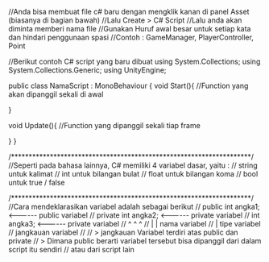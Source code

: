 //Anda bisa membuat file c# baru dengan mengklik kanan di panel Asset (biasanya di bagian bawah)
//Lalu Create > C# Script
//Lalu anda akan diminta memberi nama file
//Gunakan Huruf awal besar untuk setiap kata dan hindari penggunaan spasi
//Contoh : GameManager, PlayerController, Point


//Berikut contoh C# script yang baru dibuat
using System.Collections;
using System.Collections.Generic;
using UnityEngine;

public class NamaScript : MonoBehaviour
{
  void Start(){ //Function yang akan dipanggil sekali di awal
   
  }
  
  void Update(){ //Function yang dipanggil sekali tiap frame
  
  }
}

/********************************************************************/
//Seperti pada bahasa lainnya, C# memiliki 4 variabel dasar, yaitu :
//        string      untuk kalimat
//        int         untuk bilangan bulat
//        float       untuk bilangan koma
//        bool        untuk true / false

/********************************************************************/
//Cara mendeklarasikan variabel adalah sebagai berikut
//    public int angka1;     <------ public variabel
//    private int angka2;    <------ private variabel
//           int angka3;     <------ private variabel
//    ^       ^     ^
//    |       |     nama variabel
//    |       tipe variabel
//    jangkauan variabel
//
//    > jangkauan Variabel terdiri atas public dan private
//        > Dimana public berarti variabel tersebut bisa dipanggil dari dalam script itu sendiri
//          atau dari script lain
